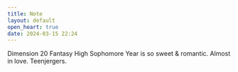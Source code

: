 ```yaml
---
title: Note
layout: default
open_heart: true
date: 2024-03-15 22:24
---
```


Dimension 20 Fantasy High Sophomore Year is so sweet & romantic. Almost in love. Teenjergers.
